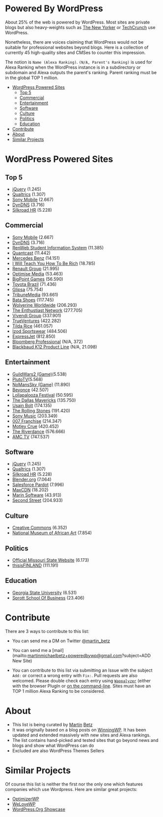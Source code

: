# Powered By WordPress

About 25% of the web is powered by WordPress. Most sites are private blogs but also heavy-weights such as [The New Yorker](http://www.newyorker.com/) or [TechCrunch](http://techcrunch.com/) use WordPress. 

Nonetheless, there are voices claiming that WordPress would not be suitable for professional websites beyond blogs. Here is a collection of currently 45 high-quality sites and CMSes to counter this impression.

The notion is `Name (Alexa Ranking)`. `(N/A, Parent's Ranking)` is used for Alexa Ranking when the WordPress instance is in a subdirectory or subdomain and Alexa outputs the parent's ranking. Parent ranking must be in the global TOP 1 million.

  * [WordPress Powered Sites](#wordpress-powered-sites)
    * [Top 5](#top-5)
    * [Commercial](#commercial)
    * [Entertainment](#entertainment)
    * [Software](#software)
    * [Culture](#culture)
    * [Politics](#politics)
    * [Education](#education)
  * [Contribute](#contribute)
  * [About](#about)
  * [Similar Projects](#similar-projects)

# WordPress Powered Sites

## Top 5

- [jQuery](http://jquery.com/) (1.245)
- [Qualtrics](http://qualtrics.com) (1.307)
- [Sony Mobile](http://www.sonymobile.com) (2.667)
- [DynDNS](http://dyn.com/) (3.716)
- [Silkroad HR](http://www.silkroad.com) (5.228)

## Commercial

- [Sony Mobile](http://www.sonymobile.com) (2.667)
- [DynDNS](http://dyn.com/) (3.716)
- [RenWeb Student Information System](http://renweb.com/) (11.385)
- [Quantcast](https://www.quantcast.com/) (11.442)
- [Mercedes Benz](https://www.mercedes-benz.com) (14.151)
- [I Will Teach You How To Be Rich](http://www.iwillteachyoutoberich.com/) (18.785)
- [Renault Group](https://group.renault.com/en/) (21.995)
- [Optimise Media](https://www.optimisemedia.com/) (53.463)
- [BigPoint Games](http://www.bigpoint.net/) (56.590)
- [Toyota Brazil](http://www.toyota.com.br/) (71.436)
- [Glipsa](http://www.glispa.com/) (75.754)
- [TribuneMedia](http://www.tribunemedia.com/) (93.661)
- [Bata Shoes](www.bata.com) (117.745)
- [Wolverine Worldwide](http://www.wolverineworldwide.com/) (206.293)
- [The Enthustiast Network](http://www.enthusiastnetwork.com/) (277.705)
- [Vivendi Group](http://www.vivendi.com/en/) (337.901)
- [TrueVentures](https://trueventures.com) (422.282)
- [Tilda Rice](http://www.tilda.com/) (461.057)
- [Izod Sportswear](http://izod.com/) (484.506)
- [ExpressJet](http://www.expressjet.com/passengers/) (812.850)
- [Bloomberg Professional](https://www.bloomberg.com/professional/) (N/A, 372)
- [Blackbaud K12 Product Line](http://k12.blackbaud.com/) (N/A, 21.098)

## Entertainment

- [GuildWars2 (Game)](https://www.guildwars2.com)(5.538)
- [PlutoTV](http://pluto.tv/)(5.568)
- [NoMansSky (Game)](http://no-mans-sky.com) (11.890)
- [Beyonce](http://www.beyonce.com/) (42.507)
- [Lollapalooza Festival](http://www.lollapalooza.com/) (50.595)
- [The Dallas Mavericks](http://www.mavs.com/) (135.750)
- [Usain Bolt](http://usainbolt.com/) (174.135)
- [The Rolling Stones](http://www.rollingstones.com/) (191.420)
- [Sony Music](https://www.sonymusic.com/) (203.349)
- [007 Franchise](http://www.007.com/) (214.347)
- [Motley Crue](http://www.motley.com/) (420.452)
- [The Riverdance](http://riverdance.com/) (576.666)
- [AMC TV](http://amctv.com/) (747.537)

## Software

- [jQuery](http://jquery.com/) (1.245)
- [Qualtrics](http://qualtrics.com) (1.307)
- [Silkroad HR](http://www.silkroad.com) (5.228)
- [Blender.org](https://www.blender.org/) (7.064)
- [Salesforce Pardot](http://www.pardot.com/) (7.996)
- [MaxCDN](https://www.maxcdn.com/) (18.202)
- [Marin Software](http://www.marinsoftware.com/) (43.913)
- [Second Street](http://secondstreet.com/) (204.933)

## Culture

- [Creative Commons](https://creativecommons.org/) (6.352)
- [National Museum of African Art](https://africa.si.edu/) (7.854)


## Politics

- [Official Missouri State Website](http://www.mo.gov/) (6.173)
- [thisisFINLAND](http://finland.fi/) (111.191)

## Education

- [Georgia State University](http://www.gsu.edu/) (6.531)
- [Sprott School Of Business](http://sprott.carleton.ca/) (23.406)

# Contribute

There are 3 ways to contribute to this list:

- You can send me a DM on Twitter [@martin_betz](https://twitter.com/Martin_Betz)
- You can send me a [mail](mailto:martinmichaelbetz+poweredbywp@gmail.com?subject=ADD New Site)

- You can contribute to this list via submitting an Issue with the subject `Add:` or correct a wrong entry with `Fix:`. Pull requests are also welcomed. Please double check each entry using [`Wappalyzer`](http://www.wapalyzer.com) (either with the browser PlugIn or [on the command-line](https://www.npmjs.com/package/wappalyzer-cli). Sites must have an TOP 1 million Alexa Ranking to be considered.


# About

- This list is being curated by [Martin](https://www.martinbetz.eu) [Betz](https://twitter.com/Martin_Betz)
- It was originally based on a blog posts on [WinningWP](http://winningwp.com/examples-of-big-name-brands-and-businesses-using-wordpress/). It has been updated and extended massively with new sites and Alexa rankings.
- The list contains hand-picked and tested sites that go beyond news and blogs and show what WordPress can do
- Excluded are also WordPress Themes Sellers


# Similar Projects

Of course this list is neither the first nor the only one which features companies which use Wordpress. Here are similar great projects:

- [OptimizerWP](https://optimizerwp.com/wordpress-examples/)
- [WeLoveWP](http://welovewp.com/)
- [WordPress.Org Showcase](https://wordpress.org/showcase/tag/business/)

